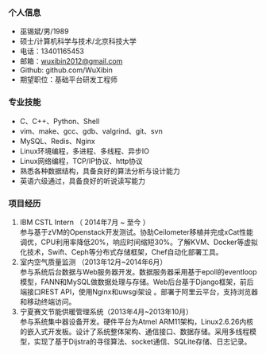 ### 个人信息

 - 巫锡斌/男/1989 
 - 硕士/计算机科学与技术/北京科技大学 
 - 电话：13401165453
 - 邮箱：wuxibin2012@gmail.com
 - Github: github.com/WuXibin
 - 期望职位：基础平台研发工程师

### 专业技能

- C、C++、Python、Shell
- vim、make、gcc、gdb、valgrind、git、svn
- MySQL、Redis、Nginx
- Linux环境编程，多进程、多线程、异步IO
- Linux网络编程，TCP/IP协议、http协议
- 熟悉各种数据结构，具备良好的算法分析与设计能力
- 英语六级通过，具备良好的听说读写能力

### 项目经历
1. IBM CSTL Intern （ 2014年7月 ~ 至今 ）   
参与基于zVM的Openstack开发测试。协助Ceilometer移植并完成xCat性能调优，CPU利用率降低20%，响应时间缩短30%。了解KVM、Docker等虚拟化技术，Swift、Ceph等分布式存储框架，Chef自动化部署工具。  
2. 室内空气质量监测 （2013年12月~2014年6月）  
参与系统后台数据与Web服务器开发。数据服务器采用基于epoll的eventloop模型，FANN和MySQL做数据处理与存储。Web后台基于Django框架，前后端接口REST API，使用Nginx和uwsgi架设 。部署于阿里云平台，支持浏览器和移动终端访问。  
3. 宁夏赛文节能供暖管理系统（2013年4月~2013年10月）  
参与系统集中器设备开发。硬件平台为Atmel ARM11架构，Linux2.6.26内核的嵌入式开发板。设计了系统整体架构、通信接口、数据存储。采用多线程模型，实现了基于Dijstra的寻径算法、socket通信、SQLite存储、日志记录。
